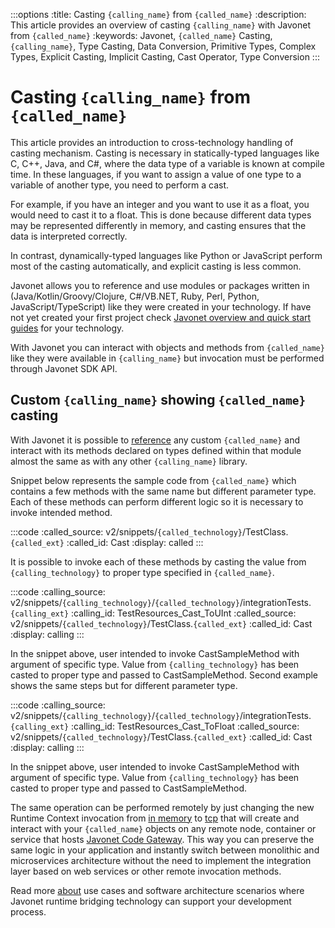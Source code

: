 :::options
:title: Casting `{calling_name}` from `{called_name}`
:description: This article provides an overview of casting `{calling_name}` with Javonet from `{called_name}`
:keywords: Javonet, `{called_name}` Casting, `{calling_name}`, Type Casting, Data Conversion, Primitive Types, Complex Types, Explicit Casting, Implicit Casting, Cast Operator, Type Conversion
:::

# Casting `{calling_name}` from `{called_name}`
  
This article provides an introduction to cross-technology handling of casting mechanism. Casting is necessary in statically-typed languages like C, C++, Java, and C#, where the data type of a variable is known at compile time. In these languages, if you want to assign a value of one type to a variable of another type, you need to perform a cast.  
  
For example, if you have an integer and you want to use it as a float, you would need to cast it to a float. This is done because different data types may be represented differently in memory, and casting ensures that the data is interpreted correctly.  
  
In contrast, dynamically-typed languages like Python or JavaScript perform most of the casting automatically, and explicit casting is less common.  
  
Javonet allows you to reference and use modules or packages written in (Java/Kotlin/Groovy/Clojure, C#/VB.NET, Ruby, Perl, Python, JavaScript/TypeScript) like they were created in your technology. If have not yet created your first project check [Javonet overview and quick start guides](/guides/v2/`{calling_technology}`/`{called_technology}`/getting-started/about-javonet) for your technology.  
  
With Javonet you can interact with objects and methods from `{called_name}` like they were available in `{calling_name}` but invocation must be performed through Javonet SDK API.  

## Custom `{calling_name}` showing `{called_name}` casting
  
With Javonet it is possible to [reference](/guides/v2/`{calling_technology}`/`{called_technology}`/getting-started/adding-references-to-libraries) any custom `{called_name}` and interact with its methods declared on types defined within that module almost the same as with any other `{calling_name}` library.  
  
Snippet below represents the sample code from `{called_name}` which contains a few methods with the same name but different parameter type. Each of these methods can perform different logic so it is necessary to invoke intended method.  
  
:::code
:called_source: v2/snippets/`{called_technology}`/TestClass.`{called_ext}`
:called_id: Cast
:display: called
:::

It is possible to invoke each of these methods by casting the value from `{calling_technology}` to proper type specified in `{called_name}`.  
  
:::code
:calling_source: v2/snippets/`{calling_technology}`/`{called_technology}`/integrationTests.`{calling_ext}`
:calling_id: TestResources_Cast_ToUInt
:called_source: v2/snippets/`{called_technology}`/TestClass.`{called_ext}`
:called_id: Cast
:display: calling
:::

In the snippet above, user intended to invoke CastSampleMethod with argument of specific type. Value from `{calling_technology}` has been casted to proper type and passed to CastSampleMethod. Second example shows the same steps but for different parameter type.  

:::code
:calling_source: v2/snippets/`{calling_technology}`/`{called_technology}`/integrationTests.`{calling_ext}`
:calling_id: TestResources_Cast_ToFloat
:called_source: v2/snippets/`{called_technology}`/TestClass.`{called_ext}`
:called_id: Cast
:display: calling
:::

In the snippet above, user intended to invoke CastSampleMethod with argument of specific type. Value from `{calling_technology}` has been casted to proper type and passed to CastSampleMethod.  
  
The same operation can be performed remotely by just changing the new Runtime Context invocation from [in memory](/guides/v2/`{calling_technology}`/`{called_technology}`/foundations/in-memory-channel) to [tcp](/guides/v2/`{calling_technology}`/`{called_technology}`/foundations/tcp-channel) that will create and interact with your `{called_name}` objects on any remote node, container or service that hosts [Javonet Code Gateway](/guides/v2/`{calling_technology}`/`{called_technology}`/javonet-code-gateway/about-javonet-code-gateway). This way you can preserve the same logic in your application and instantly switch between monolithic and microservices architecture without the need to implement the integration layer based on web services or other remote invocation methods.
  
Read more [about](/guides/v2/`{calling_technology}`/`{called_technology}`/getting-started/about-javonet) use cases and software architecture scenarios where Javonet runtime bridging technology can support your development process.
